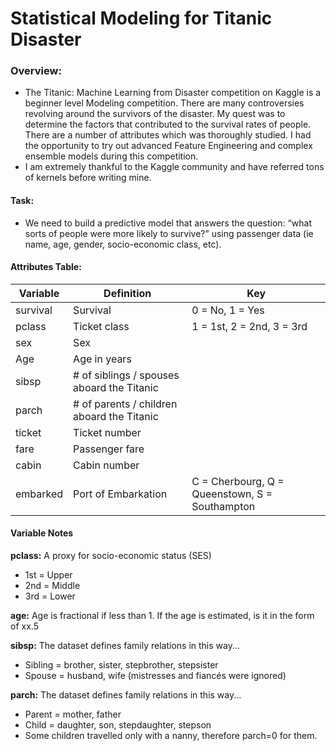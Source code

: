 # Statistical Modeling for Titanic Disaster
### Overview:
- The Titanic: Machine Learning from Disaster competition on Kaggle is a beginner level Modeling competition. There are many controversies revolving around the survivors of the disaster. My quest was to determine the factors that contributed to the survival rates of people. There are a number of attributes which was thoroughly studied. I had the opportunity to try out advanced Feature Engineering and complex ensemble models during this competition.
- I am extremely thankful to the Kaggle community and have referred tons of kernels before writing mine. 
#### Task: 
- We need to build a predictive model that answers the question: “what sorts of people were more likely to survive?” using passenger data (ie name, age, gender, socio-economic class, etc).
#### Attributes Table:
| **Variable** | **Definition**                             | **Key**                                        |
|--------------|--------------------------------------------|------------------------------------------------|
| survival     | Survival                                   | 0 = No, 1 = Yes                                |
| pclass       | Ticket class                               | 1 = 1st, 2 = 2nd, 3 = 3rd                      |
| sex          | Sex                                        |                                                |
| Age          | Age in years                               |                                                |
| sibsp        | # of siblings / spouses aboard the Titanic |                                                |
| parch        | # of parents / children aboard the Titanic |                                                |
| ticket       | Ticket number                              |                                                |
| fare         | Passenger fare                             |                                                |
| cabin        | Cabin number                               |                                                |
| embarked     | Port of Embarkation                        | C = Cherbourg, Q = Queenstown, S = Southampton |

#### Variable Notes
**pclass:** A proxy for socio-economic status (SES)
- 1st = Upper
- 2nd = Middle
- 3rd = Lower

**age:** Age is fractional if less than 1. If the age is estimated, is it in the form of xx.5

**sibsp:** The dataset defines family relations in this way...
- Sibling = brother, sister, stepbrother, stepsister
- Spouse = husband, wife (mistresses and fiancés were ignored)

**parch:** The dataset defines family relations in this way...
- Parent = mother, father
- Child = daughter, son, stepdaughter, stepson
- Some children travelled only with a nanny, therefore parch=0 for them.
